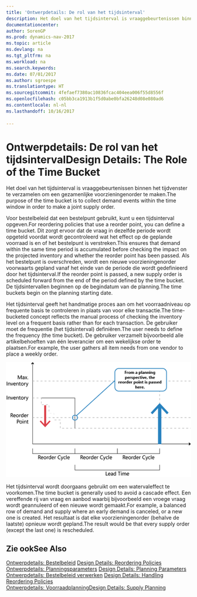 ```yaml
---
title: 'Ontwerpdetails: De rol van het tijdsinterval'
description: Het doel van het tijdsinterval is vraaggebeurtenissen binnen het tijdvenster te verzamelen om een gezamenlijke voorzieningenorder te maken.
documentationcenter: 
author: SorenGP
ms.prod: dynamics-nav-2017
ms.topic: article
ms.devlang: na
ms.tgt_pltfrm: na
ms.workload: na
ms.search.keywords: 
ms.date: 07/01/2017
ms.author: sgroespe
ms.translationtype: HT
ms.sourcegitcommit: 4fefaef7380ac10836fcac404eea006f55d8556f
ms.openlocfilehash: c05bb3ca1913b1f5d0abe0bfa26248d08e080ad6
ms.contentlocale: nl-nl
ms.lasthandoff: 10/16/2017

---
```

# <a name="design-details-the-role-of-the-time-bucket"></a><span data-ttu-id="4484c-103">Ontwerpdetails: De rol van het tijdsinterval</span><span class="sxs-lookup"><span data-stu-id="4484c-103">Design Details: The Role of the Time Bucket</span></span>
<span data-ttu-id="4484c-104">Het doel van het tijdsinterval is vraaggebeurtenissen binnen het tijdvenster te verzamelen om een gezamenlijke voorzieningenorder te maken.</span><span class="sxs-lookup"><span data-stu-id="4484c-104">The purpose of the time bucket is to collect demand events within the time window in order to make a joint supply order.</span></span>  
  
 <span data-ttu-id="4484c-105">Voor bestelbeleid dat een bestelpunt gebruikt, kunt u een tijdsinterval opgeven.</span><span class="sxs-lookup"><span data-stu-id="4484c-105">For reordering policies that use a reorder point, you can define a time bucket.</span></span> <span data-ttu-id="4484c-106">Dit zorgt ervoor dat de vraag in dezelfde periode wordt opgeteld voordat wordt gecontroleerd wat het effect op de geplande voorraad is en of het bestelpunt is verstreken.</span><span class="sxs-lookup"><span data-stu-id="4484c-106">This ensures that demand within the same time period is accumulated before checking the impact on the projected inventory and whether the reorder point has been passed.</span></span> <span data-ttu-id="4484c-107">Als het bestelpunt is overschreden, wordt een nieuwe voorzieningenorder voorwaarts gepland vanaf het einde van de periode die wordt gedefinieerd door het tijdsinterval.</span><span class="sxs-lookup"><span data-stu-id="4484c-107">If the reorder point is passed, a new supply order is scheduled forward from the end of the period defined by the time bucket.</span></span> <span data-ttu-id="4484c-108">De tijdsintervallen beginnen op de begindatum van de planning.</span><span class="sxs-lookup"><span data-stu-id="4484c-108">The time buckets begin on the planning starting date.</span></span>  
  
 <span data-ttu-id="4484c-109">Het tijdsinterval geeft het handmatige proces aan om het voorraadniveau op frequente basis te controleren in plaats van voor elke transactie.</span><span class="sxs-lookup"><span data-stu-id="4484c-109">The time-bucketed concept reflects the manual process of checking the inventory level on a frequent basis rather than for each transaction.</span></span> <span data-ttu-id="4484c-110">De gebruiker moet de frequentie (het tijdsinterval) definiëren.</span><span class="sxs-lookup"><span data-stu-id="4484c-110">The user needs to define the frequency (the time bucket).</span></span> <span data-ttu-id="4484c-111">De gebruiker verzamelt bijvoorbeeld alle artikelbehoeften van één leverancier om een wekelijkse order te plaatsen.</span><span class="sxs-lookup"><span data-stu-id="4484c-111">For example, the user gathers all item needs from one vendor to place a weekly order.</span></span>  
  
 ![](media/nav_app_supply_planning_2_reorder_cycle.png "NAV_APP_supply_planning_2_reorder_cycle")  
  
 <span data-ttu-id="4484c-112">Het tijdsinterval wordt doorgaans gebruikt om een watervaleffect te voorkomen.</span><span class="sxs-lookup"><span data-stu-id="4484c-112">The time bucket is generally used to avoid a cascade effect.</span></span> <span data-ttu-id="4484c-113">Een vereffende rij van vraag en aanbod waarbij bijvoorbeeld een vroege vraag wordt geannuleerd of een nieuwe wordt gemaakt.</span><span class="sxs-lookup"><span data-stu-id="4484c-113">For example, a balanced row of demand and supply where an early demand is canceled, or a new one is created.</span></span> <span data-ttu-id="4484c-114">Het resultaat is dat elke voorzieningenorder (behalve de laatste) opnieuw wordt gepland.</span><span class="sxs-lookup"><span data-stu-id="4484c-114">The result would be that every supply order (except the last one) is rescheduled.</span></span>  
  
## <a name="see-also"></a><span data-ttu-id="4484c-115">Zie ook</span><span class="sxs-lookup"><span data-stu-id="4484c-115">See Also</span></span>  
 <span data-ttu-id="4484c-116">[Ontwerpdetails: Bestelbeleid](design-details-reordering-policies.md) </span><span class="sxs-lookup"><span data-stu-id="4484c-116">[Design Details: Reordering Policies](design-details-reordering-policies.md) </span></span>  
 <span data-ttu-id="4484c-117">[Ontwerpdetails: Planningsparameters](design-details-planning-parameters.md) </span><span class="sxs-lookup"><span data-stu-id="4484c-117">[Design Details: Planning Parameters](design-details-planning-parameters.md) </span></span>  
 <span data-ttu-id="4484c-118">[Ontwerpdetails: Bestelbeleid verwerken](design-details-handling-reordering-policies.md) </span><span class="sxs-lookup"><span data-stu-id="4484c-118">[Design Details: Handling Reordering Policies](design-details-handling-reordering-policies.md) </span></span>  
 [<span data-ttu-id="4484c-119">Ontwerpdetails: Voorraadplanning</span><span class="sxs-lookup"><span data-stu-id="4484c-119">Design Details: Supply Planning</span></span>](design-details-supply-planning.md)
